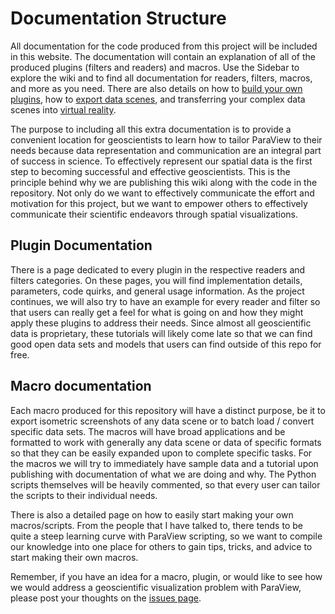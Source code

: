 # Documentation Structure
All documentation for the code produced from this project will be included in this website. The documentation will contain an explanation of all of the produced plugins (filters and readers) and macros. Use the Sidebar to explore the wiki and to find all documentation for readers, filters, macros, and more as you need. There are also details on how to [build your own plugins](../Plugins/Build-Your-Own-Plugins.md), how to [export data scenes](../Exporting-Visualizations.md), and transferring your complex data scenes into [virtual reality](../Virtual-Reality/Entering-Virtual-Reality.md).

The purpose to including all this extra documentation is to provide a convenient location for geoscientists to learn how to tailor ParaView to their needs because data representation and communication are an integral part of success in science. To effectively represent our spatial data is the first step to becoming successful and effective geoscientists. This is the principle behind why we are publishing this wiki along with the code in the repository. Not only do we want to effectively communicate the effort and motivation for this project, but we want to empower others to effectively communicate their scientific endeavors through spatial visualizations.

## Plugin Documentation
There is a page dedicated to every plugin in the respective readers and filters categories. On these pages, you will find implementation details, parameters, code quirks, and general usage information. As the project continues, we will also try to have an example for every reader and filter so that users can really get a feel for what is going on and how they might apply these plugins to address their needs. Since almost all geoscientific data is proprietary, these tutorials will likely come late so that we can find good open data sets and models that users can find outside of this repo for free.

## Macro documentation
Each macro produced for this repository will have a distinct purpose, be it to export isometric screenshots of any data scene or to batch load / convert specific data sets. The macros will have broad applications and be formatted to work with generally any data scene or data of specific formats so that they can be easily expanded upon to complete specific tasks. For the macros we will try to immediately have sample data and a tutorial upon publishing with documentation of what we are doing and why. The Python scripts themselves will be heavily commented, so that every user can tailor the scripts to their individual needs.

There is also a detailed page on how to easily start making your own macros/scripts. From the people that I have talked to, there tends to be quite a steep learning curve with ParaView scripting, so we want to compile our knowledge into one place for others to gain tips, tricks, and advice to start making their own macros.

Remember, if you have an idea for a macro, plugin, or would like to see how we would address a geoscientific visualization problem with ParaView, please post your thoughts on the [issues page](https://github.com/banesullivan/ParaViewGeophysics/issues).
